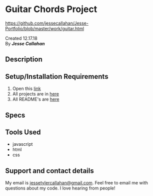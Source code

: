 # Guitar Chords Project
https://github.com/jessecallahan/Jesse-Portfolio/blob/master/work/guitar.html

Created 12.17.18</br>
By _**Jesse Callahan**_</br>

## Description


## Setup/Installation Requirements

1. Open this [link](https://github.com/jessecallahan/Jesse-Portfolio/blob/master/work/guitar.html)
3. All projects are in [here](https://github.com/jessecallahan/Jesse-Portfolio/tree/master/work)
4. All README's are [here](https://github.com/jessecallahan/Jesse-Portfolio/tree/master/readme)

## Specs

## Tools Used
* javascript
* html 
* css

## Support and contact details

My email is jessetylercallahan@gmail.com. Feel free to email me with questions about my code. I love hearing from people!
